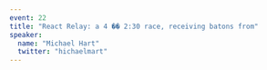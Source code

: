 ```yaml
---
event: 22
title: "React Relay: a 4 �� 2:30 race, receiving batons from"
speaker:
  name: "Michael Hart"
  twitter: "hichaelmart"
---
```

